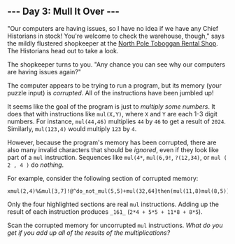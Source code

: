 ﻿
## --- Day 3: Mull It Over ---

"Our computers are having issues, so I have no idea if we have any Chief Historians  in stock! You're welcome to check the warehouse, though," says the mildly flustered shopkeeper at the  [North Pole Toboggan Rental Shop](https://adventofcode.com/2020/day/2). The Historians head out to take a look.

The shopkeeper turns to you. "Any chance you can see why our computers are having issues again?"

The computer appears to be trying to run a program, but its memory (your puzzle input) is  _corrupted_. All of the instructions have been jumbled up!

It seems like the goal of the program is just to  _multiply some numbers_. It does that with instructions like  `mul(X,Y)`, where  `X`  and  `Y`  are each 1-3 digit numbers. For instance,  `mul(44,46)`  multiplies  `44`  by  `46`  to get a result of  `2024`. Similarly,  `mul(123,4)`  would multiply  `123`  by  `4`.

However, because the program's memory has been corrupted, there are also many invalid characters that should be  _ignored_, even if they look like part of a  `mul`  instruction. Sequences like  `mul(4*`,  `mul(6,9!`,  `?(12,34)`, or  `mul ( 2 , 4 )`  do  _nothing_.

For example, consider the following section of corrupted memory:

```
xmul(2,4)%&mul[3,7]!@^do_not_mul(5,5)+mul(32,64]then(mul(11,8)mul(8,5))
```

Only the four highlighted sections are real  `mul`  instructions. Adding up the result of each instruction produces  `_161_`  (`2*4 + 5*5 + 11*8 + 8*5`).

Scan the corrupted memory for uncorrupted  `mul`  instructions.  _What do you get if you add up all of the results of the multiplications?_